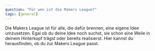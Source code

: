 ```yaml
---
question: "Für wen ist die Makers League?"
tags: [general]
---
```


Die Makers League ist für alle, die dafür brennen, eine eigene Idee umzusetzen. Egal ob du deine Idee noch suchst, sie schon eine Weile in deinem Hinterkopf trägst oder bereits realisierst. Hier kannst du herausfinden, ob du zur Makers League passt.
